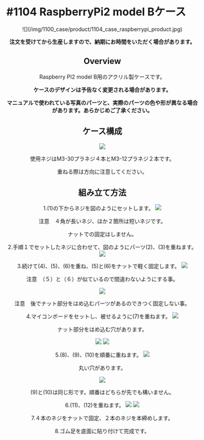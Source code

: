 # #1104 RaspberryPi2 model Bケース
<center>
![](/img/1100_case/product/1104_case_raspberrypi_product.jpg)
<!--COLORME-->

**注文を受けてから生産しますので、納期にお時間をいただく場合があります。**

## Overview
Raspberry PI2 model B用のアクリル製ケースです。

**ケースのデザインは予告なく変更される場合があります。**

**マニュアルで使われている写真のパーツと、実際のパーツの色や形が異なる場合があります。あらかじめご了承ください。**

## ケース構成

![](/img/1100_case/manual/raspi2b_00.jpg)

使用ネジはM3-30プラネジ４本とM3-12プラネジ２本です。

重ねる際は方向に注意してください。

## 組み立て方法
1.(1)の下からネジを図のようにセットします。
![](/img/1100_case/manual/raspi2b_01.jpg)

注意　４角が長いネジ、ほか２箇所は短いネジです。

ナットでの固定はしません。

2.手順１でセットしたネジに合わせて、図のようにパーツ(2)、(3)を重ねます。
![](/img/1100_case/manual/raspi2b_01a.jpg)

3.続けて(4)、(5)、(6)を重ね、(5)と(6)をナットで軽く固定します。
![](/img/1100_case/manual/raspi2b_02.jpg)

注意　（５）と（６）が似ているので間違わないようにする事。

![](/img/1100_case/manual/raspi2b_03.jpg)

注意　後でナット部分をはめ込むパーツがあるのできつく固定しない事。

4.マイコンボードをセットし、被せるように(7)を重ねます。
![](/img/1100_case/manual/raspi2b_04.jpg)

ナット部分をはめ込む穴があります。

![](/img/1100_case/manual/raspi2b_04a.jpg)
![](/img/1100_case/manual/raspi2b_04b.jpg)

5.(8)、(9)、(10)を順番に重ねます。
![](/img/1100_case/manual/raspi2b_05.jpg)

丸い穴があります。

![](/img/1100_case/manual/raspi2b_06.jpg)

(9)と(10)は同じ形です。順番はどちらが先でも構いません。

6.(11)、(12)を重ねます。
![](/img/1100_case/manual/raspi2b_07.jpg)
![](/img/1100_case/manual/raspi2b_08.jpg)

7.４本のネジをナットで固定、２本のネジを本締めします。

8.ゴム足を底面に貼り付けて完成です。
